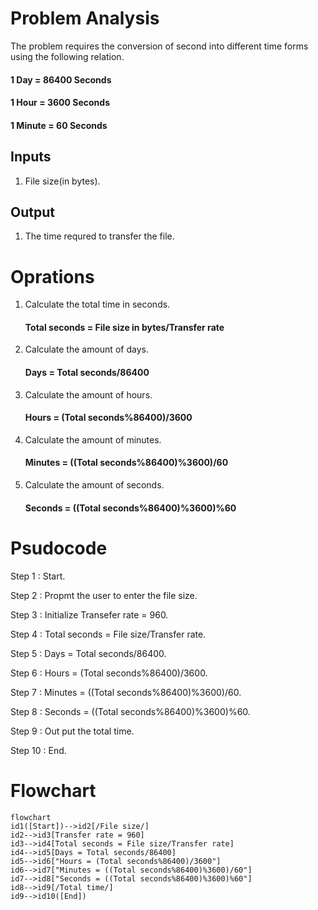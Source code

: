# Problem Analysis
The problem requires the conversion of second into different time forms using the following relation.
#### 1 Day = 86400 Seconds
#### 1 Hour = 3600 Seconds
#### 1 Minute = 60 Seconds
## Inputs
1. File size(in bytes).
## Output
1. The time requred to transfer the file. 
# Oprations
1. Calculate the total time in seconds.
   #### Total seconds = File size in bytes/Transfer rate
2. Calculate the amount of days.
   #### Days = Total seconds/86400
3. Calculate the amount of hours.
   #### Hours = (Total seconds%86400)/3600
4. Calculate the amount of minutes.
   #### Minutes = ((Total seconds%86400)%3600)/60
5. Calculate the amount of seconds.
   #### Seconds = ((Total seconds%86400)%3600)%60

# Psudocode
Step 1 : Start.

Step 2 : Propmt the user to enter the file size.

Step 3 : Initialize Transefer rate = 960.

Step 4 : Total seconds = File size/Transfer rate.

Step 5 : Days = Total seconds/86400.
     
Step 6 : Hours = (Total seconds%86400)/3600.
 
Step 7 : Minutes = ((Total seconds%86400)%3600)/60.

Step 8 : Seconds = ((Total seconds%86400)%3600)%60.

Step 9 : Out put the total time.

Step 10 : End.


# Flowchart
``` mermaid
flowchart 
id1([Start])-->id2[/File size/]
id2-->id3[Transfer rate = 960]
id3-->id4[Total seconds = File size/Transfer rate]
id4-->id5[Days = Total seconds/86400]
id5-->id6["Hours = (Total seconds%86400)/3600"]
id6-->id7["Minutes = ((Total seconds%86400)%3600)/60"]
id7-->id8["Seconds = ((Total seconds%86400)%3600)%60"]
id8-->id9[/Total time/]
id9-->id10([End])





```
